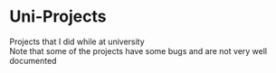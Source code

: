 # Uni-Projects
Projects that I did while at university \
Note that some of the projects have some bugs and are not very well documented 
